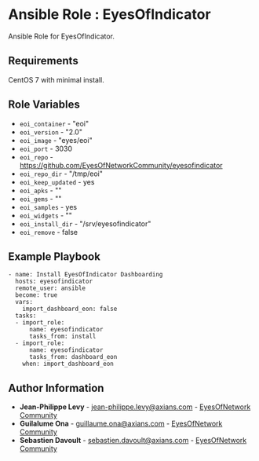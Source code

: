 # Ansible Role : EyesOfIndicator

Ansible Role for EyesOfIndicator.

Requirements
------------

CentOS 7 with minimal install.

Role Variables
--------------

* `eoi_container` - "eoi"
* `eoi_version` - "2.0"
* `eoi_image` -  "eyes/eoi"
* `eoi_port` - 3030
* `eoi_repo` - https://github.com/EyesOfNetworkCommunity/eyesofindicator
* `eoi_repo_dir` - "/tmp/eoi"
* `eoi_keep_updated` - yes
* `eoi_apks` - ""
* `eoi_gems` - ""
* `eoi_samples` - yes
* `eoi_widgets` - ""
* `eoi_install_dir` - "/srv/eyesofindicator"
* `eoi_remove` - false

Example Playbook
----------------

```
- name: Install EyesOfIndicator Dashboarding 
  hosts: eyesofindicator
  remote_user: ansible
  become: true
  vars:
    import_dashboard_eon: false
  tasks:
  - import_role:
      name: eyesofindicator
      tasks_from: install
  - import_role:
      name: eyesofindicator
      tasks_from: dashboard_eon
    when: import_dashboard_eon
```

Author Information
------------------

* **Jean-Philippe Levy** - <jean-philippe.levy@axians.com> - [EyesOfNetwork Community](https://github.com/eyesofnetworkcommunity)
* **Guilalume Ona** - <guillaume.ona@axians.com> - [EyesOfNetwork Community](https://github.com/eyesofnetworkcommunity)
* **Sebastien Davoult** - <sebastien.davoult@axians.com> - [EyesOfNetwork Community](https://github.com/eyesofnetworkcommunity)
